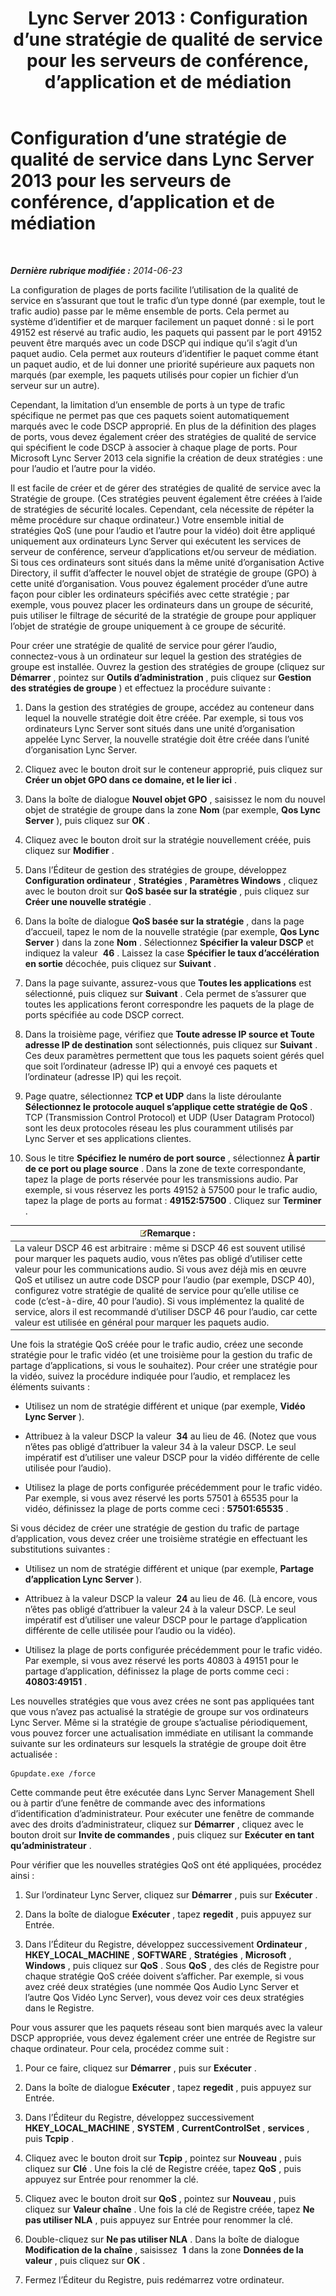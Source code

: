 ﻿---
title: 'Lync Server 2013 : Configuration d’une stratégie de qualité de service pour les serveurs de conférence, d’application et de médiation'
TOCTitle: Configuration d’une stratégie de qualité de service pour les serveurs de conférence, d’application et de médiation
ms:assetid: 8adcbbc5-c9f5-476d-ab7f-72e61859cacf
ms:mtpsurl: https://technet.microsoft.com/fr-fr/library/JJ205076(v=OCS.15)
ms:contentKeyID: 49298009
ms.date: 05/20/2016
mtps_version: v=OCS.15
ms.translationtype: HT
---

# Configuration d’une stratégie de qualité de service dans Lync Server 2013 pour les serveurs de conférence, d’application et de médiation

 

_**Dernière rubrique modifiée :** 2014-06-23_

La configuration de plages de ports facilite l’utilisation de la qualité de service en s’assurant que tout le trafic d’un type donné (par exemple, tout le trafic audio) passe par le même ensemble de ports. Cela permet au système d’identifier et de marquer facilement un paquet donné : si le port 49152 est réservé au trafic audio, les paquets qui passent par le port 49152 peuvent être marqués avec un code DSCP qui indique qu’il s’agit d’un paquet audio. Cela permet aux routeurs d’identifier le paquet comme étant un paquet audio, et de lui donner une priorité supérieure aux paquets non marqués (par exemple, les paquets utilisés pour copier un fichier d’un serveur sur un autre).

Cependant, la limitation d’un ensemble de ports à un type de trafic spécifique ne permet pas que ces paquets soient automatiquement marqués avec le code DSCP approprié. En plus de la définition des plages de ports, vous devez également créer des stratégies de qualité de service qui spécifient le code DSCP à associer à chaque plage de ports. Pour Microsoft Lync Server 2013 cela signifie la création de deux stratégies : une pour l’audio et l’autre pour la vidéo.

Il est facile de créer et de gérer des stratégies de qualité de service avec la Stratégie de groupe. (Ces stratégies peuvent également être créées à l’aide de stratégies de sécurité locales. Cependant, cela nécessite de répéter la même procédure sur chaque ordinateur.) Votre ensemble initial de stratégies QoS (une pour l’audio et l’autre pour la vidéo) doit être appliqué uniquement aux ordinateurs Lync Server qui exécutent les services de serveur de conférence, serveur d’applications et/ou serveur de médiation. Si tous ces ordinateurs sont situés dans la même unité d’organisation Active Directory, il suffit d’affecter le nouvel objet de stratégie de groupe (GPO) à cette unité d’organisation. Vous pouvez également procéder d’une autre façon pour cibler les ordinateurs spécifiés avec cette stratégie ; par exemple, vous pouvez placer les ordinateurs dans un groupe de sécurité, puis utiliser le filtrage de sécurité de la stratégie de groupe pour appliquer l’objet de stratégie de groupe uniquement à ce groupe de sécurité.

Pour créer une stratégie de qualité de service pour gérer l’audio, connectez-vous à un ordinateur sur lequel la gestion des stratégies de groupe est installée. Ouvrez la gestion des stratégies de groupe (cliquez sur **Démarrer** , pointez sur **Outils d’administration** , puis cliquez sur **Gestion des stratégies de groupe** ) et effectuez la procédure suivante :

1.  Dans la gestion des stratégies de groupe, accédez au conteneur dans lequel la nouvelle stratégie doit être créée. Par exemple, si tous vos ordinateurs Lync Server sont situés dans une unité d’organisation appelée Lync Server, la nouvelle stratégie doit être créée dans l’unité d’organisation Lync Server.

2.  Cliquez avec le bouton droit sur le conteneur approprié, puis cliquez sur **Créer un objet GPO dans ce domaine, et le lier ici** .

3.  Dans la boîte de dialogue **Nouvel objet GPO** , saisissez le nom du nouvel objet de stratégie de groupe dans la zone **Nom** (par exemple, **Qos Lync Server** ), puis cliquez sur **OK** .

4.  Cliquez avec le bouton droit sur la stratégie nouvellement créée, puis cliquez sur **Modifier** .

5.  Dans l’Éditeur de gestion des stratégies de groupe, développez **Configuration ordinateur** , **Stratégies** , **Paramètres Windows** , cliquez avec le bouton droit sur **QoS basée sur la stratégie** , puis cliquez sur **Créer une nouvelle stratégie** .

6.  Dans la boîte de dialogue **QoS basée sur la stratégie** , dans la page d’accueil, tapez le nom de la nouvelle stratégie (par exemple, **Qos Lync Server** ) dans la zone **Nom** . Sélectionnez **Spécifier la valeur DSCP** et indiquez la valeur  **46** . Laissez la case **Spécifier le taux d’accélération en sortie** décochée, puis cliquez sur **Suivant** .

7.  Dans la page suivante, assurez-vous que **Toutes les applications** est sélectionné, puis cliquez sur **Suivant** . Cela permet de s’assurer que toutes les applications feront correspondre les paquets de la plage de ports spécifiée au code DSCP correct.

8.  Dans la troisième page, vérifiez que **Toute adresse IP source et Toute adresse IP de destination** sont sélectionnés, puis cliquez sur **Suivant** . Ces deux paramètres permettent que tous les paquets soient gérés quel que soit l’ordinateur (adresse IP) qui a envoyé ces paquets et l’ordinateur (adresse IP) qui les reçoit.

9.  Page quatre, sélectionnez **TCP et UDP** dans la liste déroulante **Sélectionnez le protocole auquel s’applique cette stratégie de QoS** . TCP (Transmission Control Protocol) et UDP (User Datagram Protocol) sont les deux protocoles réseau les plus couramment utilisés par Lync Server et ses applications clientes.

10. Sous le titre **Spécifiez le numéro de port source** , sélectionnez **À partir de ce port ou plage source** . Dans la zone de texte correspondante, tapez la plage de ports réservée pour les transmissions audio. Par exemple, si vous réservez les ports 49152 à 57500 pour le trafic audio, tapez la plage de ports au format : **49152:57500** . Cliquez sur **Terminer** .

<table>
<thead>
<tr class="header">
<th><img src="images/Gg398920.note(OCS.15).gif" title="note" alt="note" />Remarque :</th>
</tr>
</thead>
<tbody>
<tr class="odd">
<td>La valeur DSCP 46 est arbitraire : même si DSCP 46 est souvent utilisé pour marquer les paquets audio, vous n’êtes pas obligé d’utiliser cette valeur pour les communications audio. Si vous avez déjà mis en œuvre QoS et utilisez un autre code DSCP pour l’audio (par exemple, DSCP 40), configurez votre stratégie de qualité de service pour qu’elle utilise ce code (c’est-à-dire, 40 pour l’audio). Si vous implémentez la qualité de service, alors il est recommandé d’utiliser DSCP 46 pour l’audio, car cette valeur est utilisée en général pour marquer les paquets audio.</td>
</tr>
</tbody>
</table>


Une fois la stratégie QoS créée pour le trafic audio, créez une seconde stratégie pour le trafic vidéo (et une troisième pour la gestion du trafic de partage d’applications, si vous le souhaitez). Pour créer une stratégie pour la vidéo, suivez la procédure indiquée pour l’audio, et remplacez les éléments suivants :

  - Utilisez un nom de stratégie différent et unique (par exemple, **Vidéo Lync Server** ).

  - Attribuez à la valeur DSCP la valeur  **34** au lieu de 46. (Notez que vous n’êtes pas obligé d’attribuer la valeur 34 à la valeur DSCP. Le seul impératif est d’utiliser une valeur DSCP pour la vidéo différente de celle utilisée pour l’audio).

  - Utilisez la plage de ports configurée précédemment pour le trafic vidéo. Par exemple, si vous avez réservé les ports 57501 à 65535 pour la vidéo, définissez la plage de ports comme ceci : **57501:65535** .

Si vous décidez de créer une stratégie de gestion du trafic de partage d’application, vous devez créer une troisième stratégie en effectuant les substitutions suivantes :

  - Utilisez un nom de stratégie différent et unique (par exemple, **Partage d’application Lync Server** ).

  - Attribuez à la valeur DSCP la valeur  **24** au lieu de 46. (Là encore, vous n’êtes pas obligé d’attribuer la valeur 24 à la valeur DSCP. Le seul impératif est d’utiliser une valeur DSCP pour le partage d’application différente de celle utilisée pour l’audio ou la vidéo).

  - Utilisez la plage de ports configurée précédemment pour le trafic vidéo. Par exemple, si vous avez réservé les ports 40803 à 49151 pour le partage d’application, définissez la plage de ports comme ceci : **40803:49151** .

Les nouvelles stratégies que vous avez crées ne sont pas appliquées tant que vous n’avez pas actualisé la stratégie de groupe sur vos ordinateurs Lync Server. Même si la stratégie de groupe s’actualise périodiquement, vous pouvez forcer une actualisation immédiate en utilisant la commande suivante sur les ordinateurs sur lesquels la stratégie de groupe doit être actualisée :

    Gpupdate.exe /force

Cette commande peut être exécutée dans Lync Server Management Shell ou à partir d’une fenêtre de commande avec des informations d’identification d’administrateur. Pour exécuter une fenêtre de commande avec des droits d’administrateur, cliquez sur **Démarrer** , cliquez avec le bouton droit sur **Invite de commandes** , puis cliquez sur **Exécuter en tant qu’administrateur** .

Pour vérifier que les nouvelles stratégies QoS ont été appliquées, procédez ainsi :

1.  Sur l’ordinateur Lync Server, cliquez sur **Démarrer** , puis sur **Exécuter** .

2.  Dans la boîte de dialogue **Exécuter** , tapez **regedit** , puis appuyez sur Entrée.

3.  Dans l’Éditeur du Registre, développez successivement **Ordinateur** , **HKEY\_LOCAL\_MACHINE** , **SOFTWARE** , **Stratégies** , **Microsoft** , **Windows** , puis cliquez sur **QoS** . Sous **QoS** , des clés de Registre pour chaque stratégie QoS créée doivent s’afficher. Par exemple, si vous avez créé deux stratégies (une nommée Qos Audio Lync Server et l’autre Qos Vidéo Lync Server), vous devez voir ces deux stratégies dans le Registre.

Pour vous assurer que les paquets réseau sont bien marqués avec la valeur DSCP appropriée, vous devez également créer une entrée de Registre sur chaque ordinateur. Pour cela, procédez comme suit :

1.  Pour ce faire, cliquez sur **Démarrer** , puis sur **Exécuter** .

2.  Dans la boîte de dialogue **Exécuter** , tapez **regedit** , puis appuyez sur Entrée.

3.  Dans l’Éditeur du Registre, développez successivement **HKEY\_LOCAL\_MACHINE** , **SYSTEM** , **CurrentControlSet** , **services** , puis **Tcpip** .

4.  Cliquez avec le bouton droit sur **Tcpip** , pointez sur **Nouveau** , puis cliquez sur **Clé** . Une fois la clé de Registre créée, tapez **QoS** , puis appuyez sur Entrée pour renommer la clé.

5.  Cliquez avec le bouton droit sur **QoS** , pointez sur **Nouveau** , puis cliquez sur **Valeur chaîne** . Une fois la clé de Registre créée, tapez **Ne pas utiliser NLA** , puis appuyez sur Entrée pour renommer la clé.

6.  Double-cliquez sur **Ne pas utiliser NLA** . Dans la boîte de dialogue **Modification de la chaîne** , saisissez  **1** dans la zone **Données de la valeur** , puis cliquez sur **OK** .

7.  Fermez l’Éditeur du Registre, puis redémarrez votre ordinateur.

